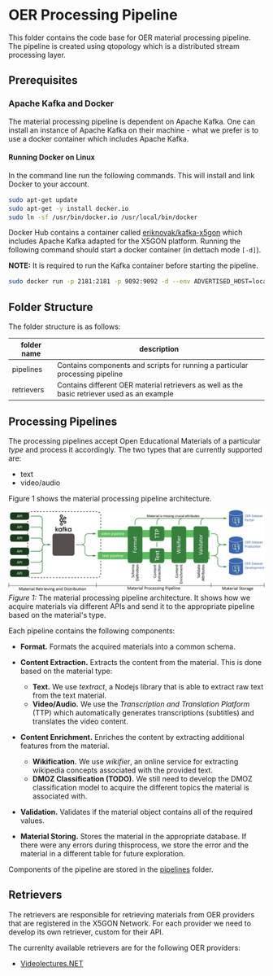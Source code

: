 # OER Processing Pipeline

This folder contains the code base for OER material processing pipeline. The
pipeline is created using qtopology which is a distributed stream processing layer.

## Prerequisites

### Apache Kafka and Docker

The material processing pipeline is dependent on Apache Kafka. One can install
an instance of Apache Kafka on their machine - what we prefer is to use a docker
container which includes Apache Kafka.

#### Running Docker on Linux

In the command line run the following commands. This will install and link Docker
to your account.

```bash
sudo apt-get update
sudo apt-get -y install docker.io
sudo ln -sf /usr/bin/docker.io /usr/local/bin/docker
```

Docker Hub contains a container called
[eriknovak/kafka-x5gon](https://hub.docker.com/r/eriknovak/kafka-x5gon)
which includes Apache Kafka adapted for the X5GON platform. Running the following
command should start a docker container (in dettach mode `[-d]`).

**NOTE:** It is required to run the Kafka container before starting the pipeline.

```bash
sudo docker run -p 2181:2181 -p 9092:9092 -d --env ADVERTISED_HOST=localhost --env ADVERTISED_PORT=9092 --restart unless-stopped --name kafka-x5gon -h kafka-x5gon eriknovak/kafka-x5gon
```

## Folder Structure

The folder structure is as follows:

| folder name | description |
| ----------- | ----------- |
| pipelines   | Contains components and scripts for running a particular processing pipeline |
| retrievers  | Contains different OER material retrievers as well as the basic retriever used as an example |

## Processing Pipelines

The processing pipelines accept Open Educational Materials of a particular *type*
and process it accordingly. The two types that are currently supported are:

- text
- video/audio

Figure 1 shows the material processing pipeline architecture.

![preprocessing pipeline](imgs/X5GON-processing-pipeline.png)
*Figure 1:* The material processing pipeline architecture. It shows how we acquire
materials via different APIs and send it to the appropriate pipeline based on the
material's type.


Each pipeline contains the following components:

- **Format.** Formats the acquired materials into a common schema.
- **Content Extraction.** Extracts the content from the material. This is done
    based on the material type:
    - **Text.** We use *textract*, a Nodejs library that is able to extract raw
        text from the text material.
    - **Video/Audio.** We use the *Transcription and Translation Platform* (TTP)
        which automatically generates transcriptions (subtitles) and translates
        the video content.

- **Content Enrichment.** Enriches the content by extracting additional features
    from the material.
    - **Wikification.** We use *wikifier*, an online service for extracting
        wikipedia concepts associated with the provided text.
    - **DMOZ Classification (TODO).** We still need to develop the DMOZ classification
        model to acquire the different topics the material is associated with.

- **Validation.** Validates if the material object contains all of the required values.

- **Material Storing.** Stores the material in the appropriate database. If there
    were any errors during thisprocess, we store the error and the material in a
    different table for future exploration.

Components of the pipeline are stored in the [pipelines](pipelines/) folder.

## Retrievers

The retrievers are responsible for retrieving materials from OER providers that
are registered in the X5GON Network. For each provider we need to develop its
own retriever, custom for their API.

The currenlty available retrievers are for the following OER providers:

- [Videolectures.NET](http://videolectures.net/)


